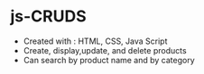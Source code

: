 # js-CRUDS

-	Created with : HTML, CSS, Java Script
-	Create, display,update, and delete products
-	Can search by product name and by category
